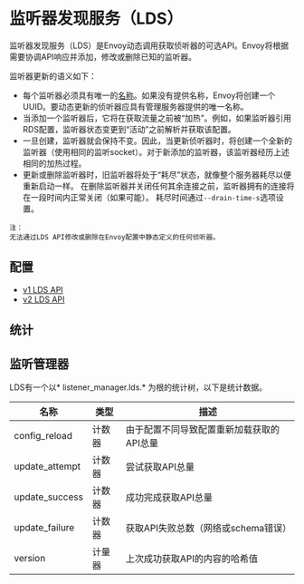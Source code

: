 # 监听器发现服务（LDS）

监听器发现服务（LDS）是Envoy动态调用获取侦听器的可选API。Envoy将根据需要协调API响应并添加，修改或删除已知的监听器。

监听器更新的语义如下：

* 每个监听器必须具有唯一的[名称](//TODO)。如果没有提供名称，Envoy将创建一个UUID。要动态更新的侦听器应具有管理服务器提供的唯一名称。
* 当添加一个监听器后，它将在获取流量之前被“加热”。例如，如果监听器引用RDS配置，监听器状态变更到“活动”之前解析并获取该配置。
* 一旦创建，监听器就会保持不变。因此，当更新侦听器时，将创建一个全新的监听器（使用相同的监听socket）。对于新添加的监听器，该监听器经历上述相同的加热过程。
* 更新或删除监听器时，旧监听器将处于“耗尽”状态，就像整个服务器耗尽以便重新启动一样。 在删除监听器并关闭任何其余连接之前，监听器拥有的连接将在一段时间内正常关闭（如果可能）。 耗尽时间通过`--drain-time-s`选项设置。

```
注：
无法通过LDS API修改或删除在Envoy配置中静态定义的任何侦听器。
```

## 配置

* [v1 LDS API](//TODO)
* [v2 LDS API](//TODO)

## 统计

## 监听管理器

LDS有一个以* listener_manager.lds.* 为根的统计树，以下是统计数据。

|名称|类型|描述|  
|----|---|---|
|config_reload|计数器|由于配置不同导致配置重新加载获取的API总量|
|update_attempt|计数器|尝试获取API总量|
|update_success|计数器|成功完成获取API总量|
|update_failure|计数器|获取API失败总数（网络或schema错误）|
|version|计量器|上次成功获取API的内容的哈希值|
